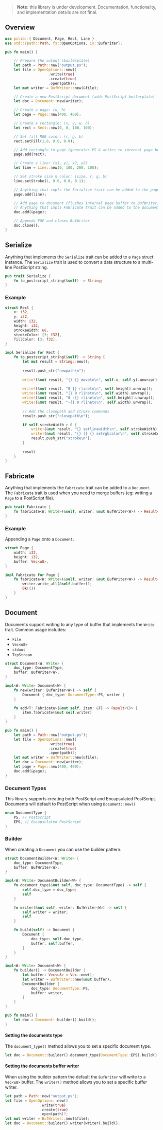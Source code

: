 > **Note:** this library is under development. Documentation, functionality, and implementation details are not final.

## Overview

```rust
use pslib::{ Document, Page, Rect, Line }
use std::{path::Path, fs::OpenOptions, io::BufWriter};

pub fn main() {

    // Prepare the output (boilerplate)
    let path = Path::new("output.ps");
    let file = OpenOptions::new()
                    .write(true)
                    .create(true)
                    .open(path)?;
    let mut writer = BufWriter::new(&file);

    // Create a new PostScript document (adds PostScript boilerplate)
    let doc = Document::new(writer);

    // Create a page: (w, h)
    let page = Page::new(400, 400);

    // Create a rectangle: (x, y, w, h)
    let rect = Rect::new(0, 0, 100, 100);

    // Set fill RGB color: (r, g, b)
    rect.setFill(1.0, 0.0, 0.0);

    // Add rectangle to page (generates PS & writes to internal page buffer)
    page.add(rect);

    // Create a line: (x1, y1, x2, y2)
    let line = Line::new(0, 100, 200, 100);

    // Set stroke size & color: (size, r, g, b)
    line.setStroke(1, 0.0, 0.0, 0.1);

    // Anything that impls the Serialize trait can be added to the page
    page.add(line);

    // Add page to document (flushes internal page buffer to BufWriter)
    // Anything that impls Fabricate trait can be added to the document
    doc.add(&page);

    // Appends EOF and closes BufWriter
    doc.close();
}
```

## Serialize

Anything that implements the `Serialize` trait can be added to a `Page` struct instance. The `Serialize` trait is used to convert a data structure to a multi-line PostScript string.

```rust
pub trait Serialize {
    fn to_postscript_string(&self) -> String;
}
```

### Example

```rust
struct Rect {
    x: i32,
    y: i32,
    width: i32,
    height: i32,
    strokeWidth: u8,
    strokeColor: [3; f32],
    fillColor: [3; f32],
}

impl Serialize for Rect {
    fn to_postscript_string(&self) -> String {
        let mut result = String::new();
        
        result.push_str("newpath\n");
        
        write!(&mut result, "{} {} moveto\n", self.x, self.y).unwrap();
        
        write!(&mut result, "0 {} rlineto\n", self.height).unwrap();
        write!(&mut result, "{} 0 rlineto\n", self.width).unwrap();
        write!(&mut result, "0 -{} rlineto\n", self.height).unwrap();
        write!(&mut result, "-{} 0 rlineto\n", self.width).unwrap();
        
        // Add the closepath and stroke commands
        result.push_str("closepath\n");

        if self.strokeWidth > 0 {
            write!(&mut result, "{} setlinewidth\n", self.strokeWidth).unwrap();
            write!(&mut result, "{} {} {} setrgbcolor\n", self.strokeColor[0], self.strokeColor[1], self.strokeColor[2]).unwrap();
            result.push_str("stroke\n");
        }
        
        result
    }
}
```

## Fabricate

Anything that implements the `Fabricate` trait can be added to a `Document`. The `Fabricate` trait is used when you need to merge buffers (eg: writing a `Page` to a PostScript file).

```rust
pub trait Fabricate {
    fn fabricate<W: Write>(&self, writer: &mut BufWriter<W>) -> Result<()>;
}
```

### Example

Appending a `Page` onto a `Document`.

```rust
struct Page {
    width: i32,
    height: i32,
    buffer: Vec<u8>,
}

impl Fabricate for Page {
    fn fabricate<W: Write>(&self, writer: &mut BufWriter<W>) -> Result<()> {
        writer.write_all(&self.buffer)?;
        Ok(())
    }
}
```

## Document

Documents support writing to any type of buffer that implements the `Write` trait. Common usage includes:

- `File`
- `Vec<u8>`
- `stdout`
- `TcpStream`

```rust
struct Document<W: Write> {
    doc_type: DocumentType,
    buffer: BufWriter<W>,
}

impl<W: Write> Document<W> {
    fn new(writer: BufWriter<W>) -> self {
        Document { doc_type: DocumentType::PS, writer }
    }

    fn add<T: Fabricate>(&mut self, item: &T) -> Result<()> {
        item.fabricate(&mut self.writer)
    }
}

pub fn main() {
    let path = Path::new("output.ps");
    let file = OpenOptions::new()
                    .write(true)
                    .create(true)
                    .open(path)?;
    let mut writer = BufWriter::new(&file);
    let doc = Document::new(writer);
    let page = Page::new(400, 400);
    doc.add(&page);
}
```

### Document Types

This library supports creating both PostScript and Encapsulated PostScript. Documents will default to PostScript when using `Document::new()`

```rust
enum DocumentType {
    PS, // PostScript
    EPS, // Encapsulated PostScript
}
```

### Builder

When creating a `Document` you can use the builder pattern.

```rust
struct DocumentBuilder<W: Write> {
    doc_type: DocumentType,
    buffer: BufWriter<W>,
}

impl<W: Write> DocumentBuilder<W> {
    fn document_type(&mut self, doc_type: DocumentType) -> self {
        self.doc_type = doc_type;
        self
    }

    fn writer(&mut self, writer: BufWriter<W>) -> self {
        self.writer = writer;
        self
    }

    fn build(self) -> Document {
        Document {
            doc_type: self.doc_type,
            buffer: self.buffer,
        }
    }
}

impl<W: Write> Document<W> {
    fn builder() -> DocumentBuilder {
        let buffer: Vec<u8> = Vec::new();
        let writer = BufWriter::new(&mut buffer);
        DocumentBuilder {
            doc_type: DocumentType::PS,
            buffer: writer,
        }
    }
}

pub fn main() {
    let doc = Document::builder().build();
}
```

#### Setting the documents type

The `document_type()` method allows you to set a specific document type.

```rust
let doc = Document::builder().document_type(DocumentType::EPS).build();
```

#### Setting the documents buffer writer

When using the builder pattern the default the `BufWriter` will write to a `Vec<u8>` buffer. The `writer()` method allows you to set a specific buffer writer.

```rust
let path = Path::new("output.ps");
let file = OpenOptions::new()
                .write(true)
                .create(true)
                .open(path)?;
let mut writer = BufWriter::new(&file);
let doc = Document::builder().writer(writer).build();
```
